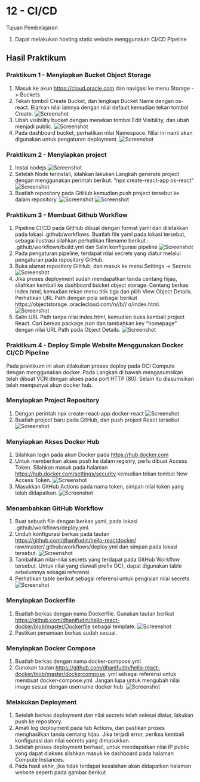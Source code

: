 # 12 - CI/CD

Tujuan Pembelajaran
1. Dapat melakukan hosting static website menggunakan CI/CD Pipeline

## Hasil Praktikum
### Praktikum 1 - Menyiapkan Bucket Object Storage
1. Masuk ke akun https://cloud.oracle.com dan navigasi ke menu Storage -> Buckets
2. Tekan tombol Create Bucket, dan lengkapi Bucket Name dengan os-react. Biarkan nilai
lainnya dengan nilai default kemudian tekan tombol Create.
![Screenshot](img/create_bucket.png)
3. Ubah visibility bucket dengan menekan tombol Edit Visibility, dan ubah menjadi public.
![Screenshot](img/edit_public.png)
4. Pada dashboard bucket, perhatikan nilai Namespace. Nilai ini nanti akan digunakan untuk
pengaturan deployment.
![Screenshot](img/namespace.png)

### Praktikum 2 - Menyiapkan project
1. Instal nodejs
![Screenshot](img/node.png)
2. Setelah Node terinstall, silahkan lakukan Langkah generate project dengan menggunakan
perintah berikut. "npx create-react-app os-react"
![Screenshot](img/npm.png)
3. Buatlah repository pada GitHub kemudian push project tersebut ke dalam repository.
![Screenshot](img/repo.png)
![Screenshot](img/repo2.png)

### Praktikum 3 - Membuat Github Workflow
1. Pipeline CI/CD pada GitHub dibuat dengan format yaml dan diletakkan pada lokasi
.github/workflows. Buatlah file yaml pada lokasi tersebut, sebagai ilustrasi silahkan
perhatikan filename berikut : .github/workflows/build.yml dan Salin konfigurasi pipeline
![Screenshot](img/workflows.png)
2. Pada pengaturan pipeline, terdapat nilai secrets yang diatur melalui pengaturan pada
repository GitHub.
3. Buka alamat repository GitHub, dan masuk ke menu Settings -> Secrets
![Screenshot](img/secrets.png)
4. Jika proses deployment sudah mendapatkan tanda centang hijau, silahkan kembali ke dashboard bucket object storage. Centang berkas index.html, kemudian tekan menu titik
tiga dan pilih View Object Details. Perhatikan URL Path dengan pola sebagai berikut
https://objectstorage.<region>.oraclecloud.com/n/<namespace>/b/<bucketname>/
o/index.html.
![Screenshot](img/obj.png)
5. Salin URL Path tanpa nilai index.html, kemudian buka kembali project React. Cari berkas
package.json dan tambahkan key “homepage” dengan nilai URL Path pada Object
Details.
![Screenshot](img/key.png)


### Praktikum 4 - Deploy Simple Website Menggunakan Docker CI/CD Pipeline
Pada praktikum ini akan dilakukan proses deploy pada OCI Compute dengan menggunakan
docker. Pada Langkah di bawah mengasumsikan telah dibuat VCN dengan akses pada port HTTP
(80). Selain itu diasumsikan telah mempunyai akun docker hub.
### Menyiapkan Project Repository 
1. Dengan perintah npx create-react-app docker-react
![Screenshot](img/docker_react.png)
2. Buatlah project baru pada GitHub, dan push project React tersebut
![Screenshot](img/docker_react2.png)

### Menyiapkan Akses Docker Hub
1. Silahkan login pada akun Docker pada https://hub.docker.com
2. Untuk memberikan akses push ke dalam registry, perlu dibuat Access Token. Silahkan masuk pada halaman https://hub.docker.com/settings/security kemudian tekan tombol
New Access Token.
![Screenshot](img/token.png)
3. Masukkan GitHub Actions pada nama token, simpan nilai token yang telah didapatkan.
![Screenshot](img/token2.png)

### Menambahkan GitHub Workflow
1. Buat sebuah file dengan berkas yaml, pada lokasi .github/workflows/deploy.yml.
2. Unduh konfigurasi berkas pada tautan https://github.com/dhanifudin/hello-reactdocker/
raw/master/.github/workflows/deploy.yml dan simpan pada lokasi tersebut.
![Screenshot](img/deploy.png)
3. Tambahkan nilai-nilai secrets yang terdapat pada GitHub Workflow tersebut. Untuk nilai
yang diawali prefix OCI_ dapat digunakan table sebelumnya sebagai referensi.
4. Perhatikan table berikut sebagai referensi untuk pengisian nilai secrets
![Screenshot](img/secrets2.png)

### Menyiapkan Dockerfile
1. Buatlah berkas dengan nama Dockerfile. Gunakan tautan berikut
https://github.com/dhanifudin/hello-react-docker/blob/master/Dockerfile sebagai template.
![Screenshot](img/dockerfile.png)
2. Pastikan penamaan berkas sudah sesuai.

### Menyiapkan Docker Compose
1. Buatlah berkas dengan nama docker-compose.yml
2. Gunakan tautan https://github.com/dhanifudin/hello-react-docker/blob/master/dockercompose.
yml sebagai referensi untuk membuat docker-compose.yml. Jangan lupa untuk
mengubah nilai image sesuai dengan username docker hub.
![Screenshot](img/dockeryml.png)

### Melakukan Deployment
1. Setelah berkas deployment dan nilai secrets telah selesai diatur, lakukan push ke
repository.
2. Amati log deployment pada tab Actions, dan pastikan proses menghasilkan tanda centang
hijau. Jika terjadi error, periksa kembali konfigurasi dan nilai secrets yang dimasukkan.
3. Setelah proses deployment berhasil, untuk mendapatkan nilai IP public yang dapat
diakses silahkan masuk ke dashboard pada halaman Compute Instances.
4. Pada hasil akhir, jika tidak terdapat kesalahan akan didapatkan halaman website seperti
pada gambar berikut